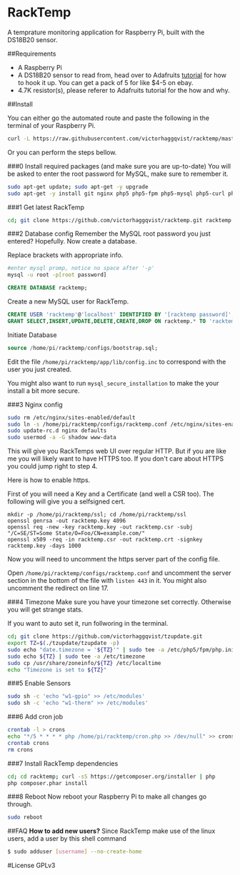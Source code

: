 RackTemp
========
A temprature monitoring application for Raspberry Pi, built with the DS18B20 sensor.

##Requirements
- A Raspberry Pi
- A DS18B20 sensor to read from, head over to Adafruits [tutorial](http://learn.adafruit.com/adafruits-raspberry-pi-lesson-11-ds18b20-temperature-sensing) for how to hook it up. You can get a pack of 5 for like $4-5 on ebay.
- 4.7K resistor(s), please referer to Adafruits tutorial for the how and why.

##Install

You can either go the automated route and paste the following in the terminal of your Raspberry  Pi.

```sh
curl -L https://raw.githubusercontent.com/victorhaggqvist/racktemp/master/install.sh | bash
```

Or you can perform the steps bellow.

###0 Install required packages (and make sure you are up-to-date)
You will be asked to enter the root password for MySQL, make sure to remember it.
```sh
sudo apt-get update; sudo apt-get -y upgrade
sudo apt-get -y install git nginx php5 php5-fpm php5-mysql php5-curl php5-cli mysql-server whois
```

###1 Get latest RackTemp
```sh
cd; git clone https://github.com/victorhaggqvist/racktemp.git racktemp
```

###2 Database config
Remember the MySQL root password you just entered? Hopefully. Now create a database.

Replace brackets with appropriate info.
```sh
#enter mysql promp, notice no space after '-p'
mysql -u root -p[root password]
```
```sql
CREATE DATABASE racktemp;
```
Create a new MySQL user for RackTemp.
```sql
CREATE USER 'racktemp'@'localhost' IDENTIFIED BY '[racktemp password]';
GRANT SELECT,INSERT,UPDATE,DELETE,CREATE,DROP ON racktemp.* TO 'racktemp'@'localhost';
```
Initiate Database
```sql
source /home/pi/racktemp/configs/bootstrap.sql;
```

Edit the file `/home/pi/racktemp/app/lib/config.inc` to correspond with the user you just created.

You might also want to run `mysql_secure_installation` to make the your install a bit more secure.

###3 Nginx config
```sh
sudo rm /etc/nginx/sites-enabled/default
sudo ln -s /home/pi/racktemp/configs/racktemp.conf /etc/nginx/sites-enabled/racktemp.conf
sudo update-rc.d nginx defaults
sudo usermod -a -G shadow www-data
```
This will give you RackTemps web UI over regular HTTP. But if you are like me you will likely want to have HTTPS too. If you don't care about HTTPS you could jump right to step 4.

Here is how to enable https.

First of you will need a Key and a Certificate (and well a CSR too). The following will give you a selfsigned cert.
```
mkdir -p /home/pi/racktemp/ssl; cd /home/pi/racktemp/ssl
openssl genrsa -out racktemp.key 4096
openssl req -new -key racktemp.key -out racktemp.csr -subj "/C=SE/ST=Some State/O=Foo/CN=example.com/"
openssl x509 -req -in racktemp.csr -out racktemp.crt -signkey racktemp.key -days 1000
```

Now you will need to uncomment the https server part of the config file.

Open `/home/pi/racktemp/configs/racktemp.conf` and uncomment the server section in the bottom of the file with `listen 443` in it. You might also uncomment the redirect on line 17.

###4 Timezone
Make sure you have your timezone set correctly. Otherwise you will get strange stats.

If you want to auto set it, run follworing in the terminal.
```sh
cd; git clone https://github.com/victorhaggqvist/tzupdate.git
export TZ=$(./tzupdate/tzupdate -p)
sudo echo "date.timezone = '${TZ}'" | sudo tee -a /etc/php5/fpm/php.ini
sudo echo ${TZ} | sudo tee -a /etc/timezone
sudo cp /usr/share/zoneinfo/${TZ} /etc/localtime
echo "Timezone is set to ${TZ}"
```

###5 Enable Sensors
```sh
sudo sh -c 'echo "w1-gpio" >> /etc/modules'
sudo sh -c 'echo "w1-therm" >> /etc/modules'
```

###6 Add cron job
```sh
crontab -l > crons
echo "*/5 * * * * php /home/pi/racktemp/cron.php >> /dev/null" >> crons
crontab crons
rm crons
```

###7 Install RackTemp dependencies
```sh
cd; cd racktemp; curl -sS https://getcomposer.org/installer | php
php composer.phar install
```

###8 Reboot
Now reboot your Raspberry Pi to make all changes go through.
```sh
sudo reboot
```

##FAQ
**How to add new users?**
Since RackTemp make use of the linux users, add a user by this shell command

```sh
$ sudo adduser [username] --no-create-home
```


#License
GPLv3

